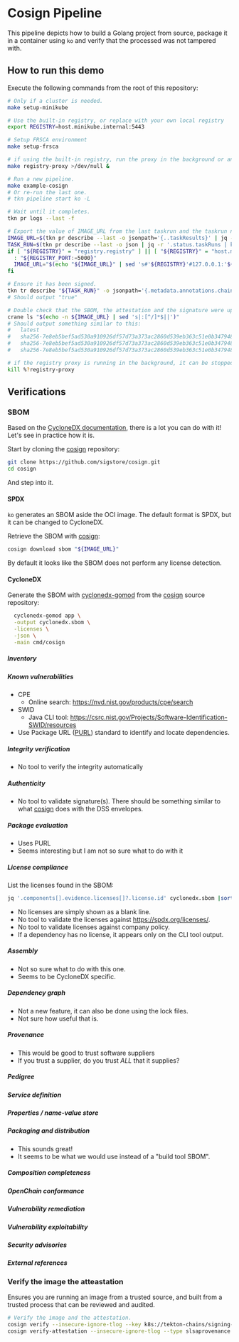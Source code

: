 # Cosign Pipeline

This pipeline depicts how to build a Golang project from source, package it in a
container using `ko` and verify that the processed was not tampered with.

## How to run this demo

Execute the following commands from the root of this repository:

```bash
# Only if a cluster is needed.
make setup-minikube

# Use the built-in registry, or replace with your own local registry
export REGISTRY=host.minikube.internal:5443

# Setup FRSCA environment
make setup-frsca

# if using the built-in registry, run the proxy in the background or another window
make registry-proxy >/dev/null &

# Run a new pipeline.
make example-cosign
# Or re-run the last one.
# tkn pipeline start ko -L

# Wait until it completes.
tkn pr logs --last -f

# Export the value of IMAGE_URL from the last taskrun and the taskrun name:
IMAGE_URL=$(tkn pr describe --last -o jsonpath='{..taskResults}' | jq -r '.[] | select(.name == "IMAGE_URL") | .value')
TASK_RUN=$(tkn pr describe --last -o json | jq -r '.status.taskRuns | keys[] as $k | {"k": $k, "v": .[$k]} | select(.v.status.taskResults[]?.name == "IMAGE_URL") | .k')
if [ "${REGISTRY}" = "registry.registry" ] || [ "${REGISTRY}" = "host.minikube.internal:5443" ]; then
  : "${REGISTRY_PORT:=5000}"
  IMAGE_URL="$(echo "${IMAGE_URL}" | sed 's#'${REGISTRY}'#127.0.0.1:'${REGISTRY_PORT}'#')"
fi

# Ensure it has been signed.
tkn tr describe "${TASK_RUN}" -o jsonpath='{.metadata.annotations.chains\.tekton\.dev/signed}'
# Should output "true"

# Double check that the SBOM, the attestation and the signature were uploaded to the OCI.
crane ls "$(echo -n ${IMAGE_URL} | sed 's|:[^/]*$||')"
# Should output something similar to this:
#   latest
#   sha256-7e8eb5bef5ad530a910926df57d73a373ac2860d539eb363c51e0b3479480c88.att
#   sha256-7e8eb5bef5ad530a910926df57d73a373ac2860d539eb363c51e0b3479480c88.sbom
#   sha256-7e8eb5bef5ad530a910926df57d73a373ac2860d539eb363c51e0b3479480c88.sig

# if the registry proxy is running in the background, it can be stopped when you finish the demo
kill %?registry-proxy
```

## Verifications

### SBOM

Based on the [CycloneDX documentation](https://cyclonedx.org/use-cases/), there
is a lot you can do with it! Let's see in practice how it is.

Start by cloning the [cosign] repository:

```bash
git clone https://github.com/sigstore/cosign.git
cd cosign
```

And step into it.

#### SPDX

`ko` generates an SBOM aside the OCI image. The default format is SPDX, but it
can be changed to CycloneDX.

Retrieve the SBOM with [cosign]:

```bash
cosign download sbom "${IMAGE_URL}"
```

By default it looks like the SBOM does not perform any license detection.

#### CycloneDX

Generate the SBOM with [cyclonedx-gomod] from the [cosign] source repository:

```bash
  cyclonedx-gomod app \
  -output cyclonedx.sbom \
  -licenses \
  -json \
  -main cmd/cosign
```

##### Inventory

##### Known vulnerabilities

- CPE
  - Online search: <https://nvd.nist.gov/products/cpe/search>
- SWID
  - Java CLI tool:
    <https://csrc.nist.gov/Projects/Software-Identification-SWID/resources>
- Use Package URL ([PURL](https://github.com/package-url/purl-spec)) standard to
  identify and locate dependencies.

##### Integrity verification

- No tool to verify the integrity automatically

##### Authenticity

- No tool to validate signature(s). There should be something similar to what
  [cosign] does with the DSS envelopes.

##### Package evaluation

- Uses PURL
- Seems interesting but I am not so sure what to do with it

##### License compliance

List the licenses found in the SBOM:

```bash
jq '.components[].evidence.licenses[]?.license.id' cyclonedx.sbom |sort -u
```

- No licenses are simply shown as a blank line.
- No tool to validate the licenses against <https://spdx.org/licenses/>.
- No tool to validate licenses against company policy.
- If a dependency has no license, it appears only on the CLI tool output.

##### Assembly

- Not so sure what to do with this one.
- Seems to be CycloneDX specific.

##### Dependency graph

- Not a new feature, it can also be done using the lock files.
- Not sure how useful that is.

##### Provenance

- This would be good to trust software suppliers
- If you trust a supplier, do you trust _ALL_ that it supplies?

##### Pedigree

##### Service definition

##### Properties / name-value store

##### Packaging and distribution

- This sounds great!
- It seems to be what we would use instead of a "build tool SBOM".

##### Composition completeness

##### OpenChain conformance

##### Vulnerability remediation

##### Vulnerability exploitability

##### Security advisories

##### External references

### Verify the image the atteastation

Ensures you are running an image from a trusted source, and built from a trusted
process that can be reviewed and audited.

```bash
# Verify the image and the attestation.
cosign verify --insecure-ignore-tlog --key k8s://tekton-chains/signing-secrets "${IMAGE_URL}"
cosign verify-attestation --insecure-ignore-tlog --type slsaprovenance --key k8s://tekton-chains/signing-secrets "${IMAGE_URL}"
```

[cosign]: https://github.com/sigstore/cosign
[cyclonedx-gomod]: https://github.com/CycloneDX/cyclonedx-gomod
